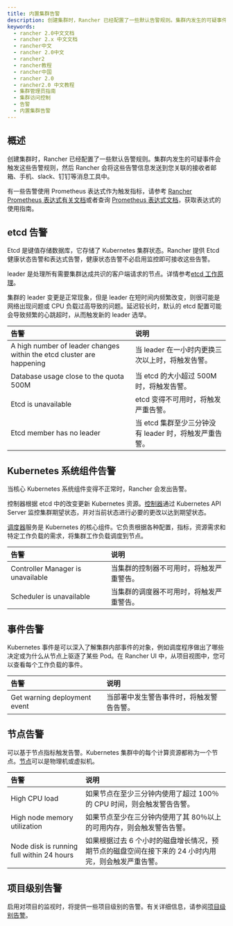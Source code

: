 ```yaml
---
title: 内置集群告警
description: 创建集群时，Rancher 已经配置了一些默认告警规则。集群内发生的可疑事件会触发这些告警规则，然后 Rancher 会将这些告警信息发送到您关联的接收者邮箱、手机、slack、钉钉等消息工具中。有一些告警使用 Prometheus 表达式作为触发指标。表达式如何工作的详情，参考 Rancher Prometheus 表达式有关文档或者查询Prometheus 表达式文档。
keywords:
  - rancher 2.0中文文档
  - rancher 2.x 中文文档
  - rancher中文
  - rancher 2.0中文
  - rancher2
  - rancher教程
  - rancher中国
  - rancher 2.0
  - rancher2.0 中文教程
  - 集群管理员指南
  - 集群访问控制
  - 告警
  - 内置集群告警
---
```


## 概述

创建集群时，Rancher 已经配置了一些默认告警规则。集群内发生的可疑事件会触发这些告警规则，然后 Rancher 会将这些告警信息发送到您关联的接收者邮箱、手机、slack、钉钉等消息工具中。

有一些告警使用 Prometheus 表达式作为触发指标，请参考 [Rancher Prometheus 表达式有关文档](/docs/rancher2/monitoring-alerting/2.0-2.4/cluster-monitoring/expression/_index)或者查询 [Prometheus 表达式文档](https://prometheus.io/docs/prometheus/latest/querying/basics/)，获取表达式的使用指南。

## etcd 告警

Etcd 是键值存储数据库，它存储了 Kubernetes 集群状态。Rancher 提供 Etcd 健康状态告警和表达式告警，健康状态告警不必启用监控即可接收这些告警。

leader 是处理所有需要集群达成共识的客户端请求的节点。详情参考[etcd 工作原理](https://rancher.com/blog/2019/2019-01-29-what-is-etcd/#how-does-etcd-work)。

集群的 leader 变更是正常现象，但是 leader 在短时间内频繁改变，则很可能是网络出现问题或 CPU 负载过高导致的问题。延迟较长时，默认的 etcd 配置可能会导致频繁的心跳超时，从而触发新的 leader 选举。

| 告警                                                                  | 说明                                                   |
| :-------------------------------------------------------------------- | :----------------------------------------------------- |
| A high number of leader changes within the etcd cluster are happening | 当 leader 在一小时内更换三次以上时，将触发告警。       |
| Database usage close to the quota 500M                                | 当 etcd 的大小超过 500M 时，将触发告警。               |
| Etcd is unavailable                                                   | etcd 变得不可用时，将触发严重告警。                    |
| Etcd member has no leader                                             | 当 etcd 集群至少三分钟没有 leader 时，将触发严重告警。 |

## Kubernetes 系统组件告警

当核心 Kubernetes 系统组件变得不正常时，Rancher 会发出告警。

控制器根据 etcd 中的改变更新 Kubernetes 资源。[控制器](https://kubernetes.io/docs/reference/command-line-tools-reference/kube-controller-manager/)通过 Kubernetes API Server 监控集群期望状态，并对当前状态进行必要的更改以达到期望状态。

[调度器](https://kubernetes.io/docs/reference/command-line-tools-reference/kube-scheduler/)服务是 Kubernetes 的核心组件。它负责根据各种配置，指标，资源需求和特定工作负载的需求，将集群工作负载调度到节点。

| 告警                              | 说明                                     |
| :-------------------------------- | :--------------------------------------- |
| Controller Manager is unavailable | 当集群的控制器不可用时，将触发严重警告。 |
| Scheduler is unavailable          | 当集群的调度器不可用时，将触发严重警告。 |

## 事件告警

Kubernetes 事件是可以深入了解集群内部事件的对象，例如调度程序做出了哪些决定或为什么从节点上驱逐了某些 Pod。在 Rancher UI 中，从项目视图中，您可以查看每个工作负载的事件。

| 告警                         | 说明                                     |
| :--------------------------- | :--------------------------------------- |
| Get warning deployment event | 当部署中发生警告事件时，将触发警告告警。 |

## 节点告警

可以基于节点指标触发告警。Kubernetes 集群中的每个计算资源都称为一个节点。[节点](/docs/rancher2/cluster-admin/_index)可以是物理机或虚拟机。

| 告警                                      | 说明                                                                                                |
| :---------------------------------------- | :-------------------------------------------------------------------------------------------------- |
| High CPU load                             | 如果节点在至少三分钟内使用了超过 100％的 CPU 时间，则会触发警告告警。                               |
| High node memory utilization              | 如果节点至少在三分钟内使用了其 80％以上的可用内存，则会触发警告告警。                               |
| Node disk is running full within 24 hours | 如果根据过去 6 个小时的磁盘增长情况，预期节点的磁盘空间在接下来的 24 小时内用完，则会触发严重告警。 |

## 项目级别告警

启用对项目的监视时，将提供一些项目级别的告警。有关详细信息，请参阅[项目级别告警](/docs/rancher2/project-admin/tools/alerts/_index)。
